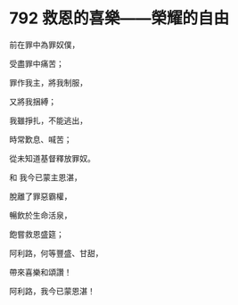 # 792 救恩的喜樂——榮耀的自由

前在罪中為罪奴僕，

受盡罪中痛苦；

罪作我主，將我制服，

又將我捆縛；

我雖掙扎，不能逃出，

時常歎息、喊苦；

從未知道基督釋放罪奴。

和 我今已蒙主恩湛，

脫離了罪惡霸權，

暢飲於生命活泉，

飽嘗救恩盛筵；

阿利路，何等豐盛、甘甜，

帶來喜樂和頌讚！

阿利路，我今已蒙恩湛！

